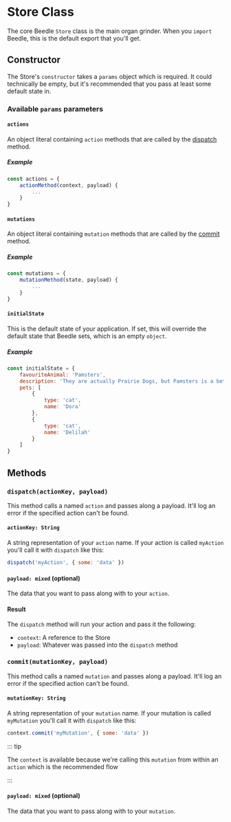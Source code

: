 # Store Class
The core Beedle `Store` class is the main organ grinder. When you `import` Beedle, this is the default export that you'll get.

## Constructor

The Store's `constructor` takes a `params` object which is required. It could technically be empty, but it's recommended that you pass at least some default state in.

### Available `params` parameters

#### `actions`

An object literal containing `action` methods that are called by the [dispatch](#dispatch) method.

##### Example

```javascript
const actions = {
    actionMethod(context, payload) {
        ...
    }
}
```

#### `mutations`

An object literal containing `mutation` methods that are called by the [commit](#commit) method.

##### Example

```javascript
const mutations = {
    mutationMethod(state, payload) {
        ...
    }
}
```

#### `initialState`

This is the default state of your application. If set, this will override the default state that Beedle sets, which is an empty `object`.

##### Example

```javascript
const initialState = {
    favouriteAnimal: 'Pamsters',
    description: 'They are actually Prairie Dogs, but Pamsters is a better name',
    pets: [
        {
            type: 'cat',
            name: 'Dora'
        },
        {
            type: 'cat',
            name: 'Delilah'
        }
    ]
}
```

## Methods

### `dispatch(actionKey, payload)`

This method calls a named `action` and passes along a payload. It'll log an error if the specified action can't be found.

#### `actionKey: String`

A string representation of your `action` name. If your action is called `myAction` you'll call it with `dispatch` like this: 

```javascript
dispatch('myAction', { some: 'data' })
```

#### `payload: mixed` (optional)

The data that you want to pass along with to your `action`. 



#### Result

The `dispatch` method will run your action and pass it the following:

- `context`: A reference to the Store
- `payload`: Whatever was passed into the `dispatch` method

### `commit(mutationKey, payload)`

This method calls a named `mutation` and passes along a payload. It'll log an error if the specified action can't be found.

#### `mutationKey: String`

A string representation of your `mutation` name. If your mutation is called `myMutation` you'll call it with `dispatch` like this: 

```javascript
context.commit('myMutation', { some: 'data' })
```

::: tip

The `context` is available because we're calling this `mutation` from within an `action` which is the recommended flow

:::

#### `payload: mixed` (optional)

The data that you want to pass along with to your `mutation`.

